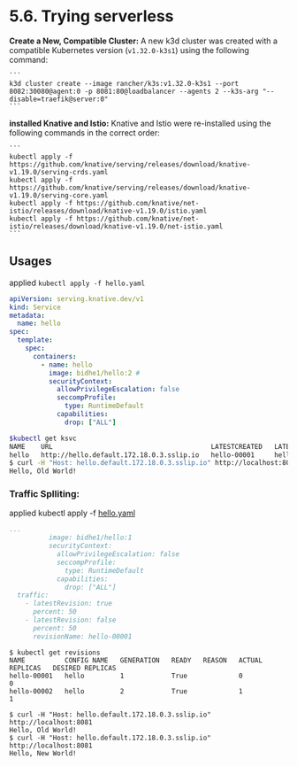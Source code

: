 # 5.6. Trying serverless

**Create a New, Compatible Cluster:** A new k3d cluster was created with a compatible Kubernetes version (`v1.32.0-k3s1`) using the following command:

    ```
    k3d cluster create --image rancher/k3s:v1.32.0-k3s1 --port 8082:30080@agent:0 -p 8081:80@loadbalancer --agents 2 --k3s-arg "--disable=traefik@server:0"
    ```

**installed Knative and Istio:** Knative and Istio were re-installed using the following commands in the correct order:

    ```
    kubectl apply -f https://github.com/knative/serving/releases/download/knative-v1.19.0/serving-crds.yaml
    kubectl apply -f https://github.com/knative/serving/releases/download/knative-v1.19.0/serving-core.yaml
    kubectl apply -f https://github.com/knative/net-istio/releases/download/knative-v1.19.0/istio.yaml
    kubectl apply -f https://github.com/knative/net-istio/releases/download/knative-v1.19.0/net-istio.yaml
    ```

## Usages

applied `kubectl apply -f hello.yaml`

```yaml
apiVersion: serving.knative.dev/v1
kind: Service
metadata:
  name: hello
spec:
  template:
    spec:
      containers:
        - name: hello
          image: bidhe1/hello:2 #
          securityContext:
            allowPrivilegeEscalation: false
            seccompProfile:
              type: RuntimeDefault
            capabilities:
              drop: ["ALL"]
```

```sh
$kubectl get ksvc
NAME    URL                                        LATESTCREATED   LATESTREADY   READY   REASON
hello   http://hello.default.172.18.0.3.sslip.io   hello-00001     hello-00001   True
$ curl -H "Host: hello.default.172.18.0.3.sslip.io" http://localhost:8081
Hello, Old World!
```

### Traffic Splliting:

applied
kubectl apply -f [hello.yaml](hello.yaml)

```yaml
...
          image: bidhe1/hello:1
          securityContext:
            allowPrivilegeEscalation: false
            seccompProfile:
              type: RuntimeDefault
            capabilities:
              drop: ["ALL"]
  traffic:
    - latestRevision: true
      percent: 50
    - latestRevision: false
      percent: 50
      revisionName: hello-00001
```

```
$ kubectl get revisions
NAME          CONFIG NAME   GENERATION   READY   REASON   ACTUAL REPLICAS   DESIRED REPLICAS
hello-00001   hello         1            True             0                 0
hello-00002   hello         2            True             1                 1

$ curl -H "Host: hello.default.172.18.0.3.sslip.io" http://localhost:8081
Hello, Old World!
$ curl -H "Host: hello.default.172.18.0.3.sslip.io" http://localhost:8081
Hello, New World!
```
